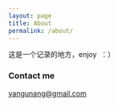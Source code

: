 ```yaml
---
layout: page
title: About
permalink: /about/
---
```


这是一个记录的地方，enjoy  ：）

### Contact me

[yangunang@gmail.com](mailto:yangunang@gmail.com)

